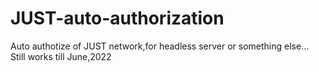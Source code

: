 # JUST-auto-authorization
Auto authotize of JUST network,for headless server or something else...
Still works till June,2022
